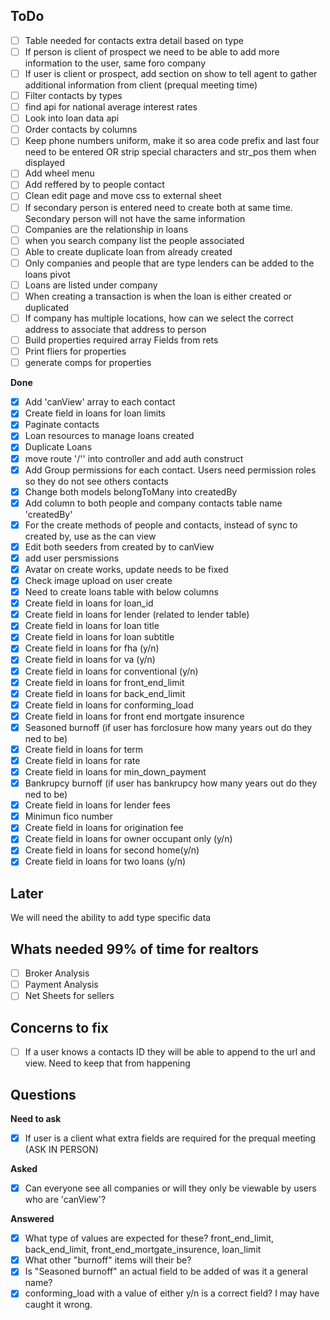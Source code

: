 ## ToDo
- [ ] Table needed for contacts extra detail based on type
- [ ] If person is client of prospect we need to be able to add more information to the user, same foro company
- [ ] If user is client or prospect, add section on show to tell agent to gather additional information from client (prequal meeting time)
- [ ] Filter contacts by types
- [ ] find api for national average interest rates
- [ ] Look into loan data api
- [ ] Order contacts by columns
- [ ] Keep phone numbers uniform, make it so area code prefix and last four need to be entered OR strip special characters and str_pos them when displayed
- [ ] Add wheel menu
- [ ] Add reffered by to people contact
- [ ] Clean edit page and move css to external sheet
- [ ] If secondary person is entered need to create both at same time. Secondary person will not have the same information
- [ ] Companies are the relationship in loans
- [ ] when you search company list the people associated
- [ ] Able to create duplicate loan from already created
- [ ] Only companies and people that are type lenders can be added to the loans pivot
- [ ] Loans are listed under company
- [ ] When creating a transaction is when the loan is either created or duplicated
- [ ] If company has multiple locations, how can we select the correct address to associate that address to person
- [ ] Build properties required array Fields from rets
- [ ] Print fliers for properties
- [ ] generate comps for properties

**Done**
- [x] Add 'canView' array to each contact
- [x] Create field in loans for loan limits
- [x] Paginate contacts
- [x] Loan resources to manage loans created
- [x] Duplicate Loans
- [x] move route '/'' into controller and add auth construct
- [x] Add Group permissions for each contact. Users need permission roles so they do not see others contacts
- [x] Change both models belongToMany into createdBy
- [x] Add column to both people and company contacts table name 'createdBy'
- [x] For the create methods of people and contacts, instead of sync to created by, use as the can view
- [x] Edit both seeders from created by to canView
- [x] add user persmissions
- [x] Avatar on create works, update needs to be fixed
- [x] Check image upload on user create
- [x] Need to create loans table with below columns
- [x] Create field in loans for loan_id
- [x] Create field in loans for lender (related to lender table)
- [x] Create field in loans for loan title
- [x] Create field in loans for loan subtitle
- [x] Create field in loans for fha (y/n)
- [x] Create field in loans for va (y/n)
- [x] Create field in loans for conventional (y/n)
- [x] Create field in loans for front_end_limit
- [x] Create field in loans for back_end_limit
- [x] Create field in loans for conforming_load
- [x] Create field in loans for front end mortgate insurence
- [x] Seasoned burnoff (if user has forclosure how many years out do they ned to be)
- [x] Create field in loans for term
- [x] Create field in loans for rate
- [x] Create field in loans for min_down_payment
- [x] Bankrupcy burnoff (if user has bankrupcy how many years out do they ned to be)
- [x] Create field in loans for lender fees
- [x] Minimun fico number
- [x] Create field in loans for origination fee
- [x] Create field in loans for owner occupant only (y/n)
- [x] Create field in loans for second home(y/n)
- [x] Create field in loans for two loans (y/n)

## Later
We will need the ability to add type specific data

## Whats needed 99% of time for realtors
- [ ] Broker Analysis
- [ ] Payment Analysis
- [ ] Net Sheets for sellers

## Concerns to fix
- [ ] If a user knows a contacts ID they will be able to append to the url and view. Need to keep that from happening

## Questions
**Need to ask**
- [x] If user is a client what extra fields are required for the prequal meeting (ASK IN PERSON)

**Asked**
- [x] Can everyone see all companies or will they only be viewable by users who are 'canView'?

**Answered**
- [x] What type of values are expected for these? front_end_limit, back_end_limit, front_end_mortgate_insurence, loan_limit
- [x] What other "burnoff" items will their be?
- [x] Is "Seasoned burnoff" an actual field to be added of was it a general name?
- [x] conforming_load with a value of either y/n is a correct field? I may have caught it wrong.
